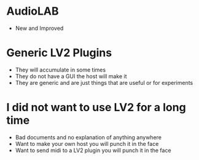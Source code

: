 # AudioLAB
* New and Improved

# Generic LV2 Plugins
* They will accumulate in some times
* They do not have a GUI the host will make it
* They are generic and are just things that are useful or for experiments

# I did not want to use LV2 for a long time
* Bad documents and no explanation of anything anywhere
* Want to make your own host you will punch it in the face
* Want to send midi to a LV2 plugin you will punch it in the face


